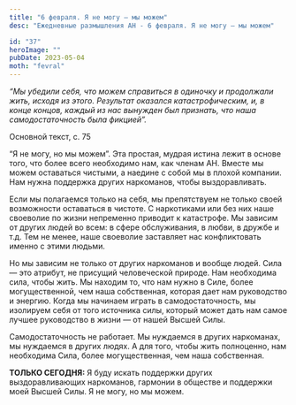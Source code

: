 ```yaml
---
title: "6 февраля. Я не могу — мы можем"
desc: "Ежедневные размышления АН - 6 февраля. Я не могу — мы можем"

id: "37"
heroImage: ""
pubDate: 2023-05-04
moth: "fevral"
---
```


_“Мы убедили себя, что можем справиться в одиночку и продолжали жить, исходя
из этого. Результат оказался катастрофическим, и, в конце концов, каждый из
нас вынужден был признать, что наша самодостаточность была фикцией”._

Основной текст, с. 75

“Я не могу, но мы можем”. Эта простая, мудрая истина лежит в основе того, что
более всего необходимо нам, как членам АН. Вместе мы можем оставаться чистыми,
а наедине с собой мы в плохой компании. Нам нужна поддержка других наркоманов,
чтобы выздоравливать.

Если мы полагаемся только на себя, мы препятствуем не только своей возможности
оставаться в чистоте. С наркотиками или без них наше своеволие по жизни
непременно приводит к катастрофе. Мы зависим от других людей во всем: в сфере
обслуживания, в любви, в дружбе и т.д. Тем не менее, наше своеволие заставляет
нас конфликтовать именно с этими людьми.

Но мы зависим не только от других наркоманов и вообще людей. Сила — это
атрибут, не присущий человеческой природе. Нам необходима сила, чтобы жить. Мы
находим то, что нам нужно в Силе, более могущественной, чем наша собственная,
которая дает нам руководство и энергию. Когда мы начинаем играть в
самодостаточность, мы изолируем себя от того источника силы, который может
дать нам самое лучшее руководство в жизни — от нашей Высшей Силы.

Самодостаточность не работает. Мы нуждаемся в других наркоманах, мы нуждаемся
в других людях. А для того, чтобы жить полноценно, нам необходима Сила, более
могущественная, чем наша собственная.

**ТОЛЬКО СЕГОДНЯ:** Я буду искать поддержки других выздоравливающих
наркоманов, гармонии в обществе и поддержки моей Высшей Силы. Я не могу, но мы
можем.
